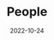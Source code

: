 ---
title: People
date: 2022-10-24

type: landing

sections:
  - block: people
    content:
      # title: Meet the Team
      # Choose which groups/teams of users to display.
      #   Edit `user_groups` in each user's profile to add them to one or more of these groups.
      user_groups:
          - Principal Investigator / Staff
          - Graduate Students
          - Undergraduate Students
          - Visitors / Interns
          - Graduate Alumni
          - Undergraduate / Intern Alumni
      sort_by: Params.last_name
      sort_ascending: true
    design:
      show_interests: false
      show_role: true
      show_social: true
---